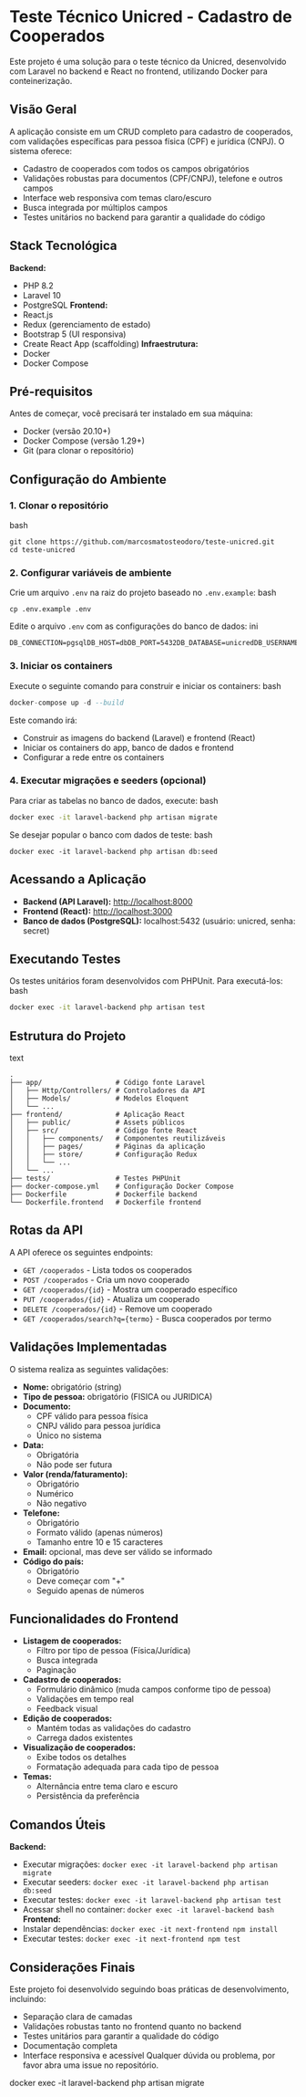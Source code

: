 # Teste Técnico Unicred - Cadastro de Cooperados
Este projeto é uma solução para o teste técnico da Unicred, desenvolvido com Laravel no backend e React no frontend, utilizando Docker para conteinerização.
## Visão Geral
A aplicação consiste em um CRUD completo para cadastro de cooperados, com validações específicas para pessoa física (CPF) e jurídica (CNPJ). O sistema oferece:
*   Cadastro de cooperados com todos os campos obrigatórios
*   Validações robustas para documentos (CPF/CNPJ), telefone e outros campos
*   Interface web responsiva com temas claro/escuro
*   Busca integrada por múltiplos campos
*   Testes unitários no backend para garantir a qualidade do código
## Stack Tecnológica
**Backend:**
*   PHP 8.2
*   Laravel 10
*   PostgreSQL
**Frontend:**
*   React.js
*   Redux (gerenciamento de estado)
*   Bootstrap 5 (UI responsiva)
*   Create React App (scaffolding)
**Infraestrutura:**
*   Docker
*   Docker Compose
## Pré-requisitos
Antes de começar, você precisará ter instalado em sua máquina:
*   Docker (versão 20.10+)
*   Docker Compose (versão 1.29+)
*   Git (para clonar o repositório)
## Configuração do Ambiente
### 1\. Clonar o repositório
bash

```plain
git clone https://github.com/marcosmatosteodoro/teste-unicred.git
cd teste-unicred
```

### 2\. Configurar variáveis de ambiente
Crie um arquivo `.env` na raiz do projeto baseado no `.env.example`:
bash

```plain
cp .env.example .env
```

Edite o arquivo `.env` com as configurações do banco de dados:
ini

```plain
DB_CONNECTION=pgsqlDB_HOST=dbDB_PORT=5432DB_DATABASE=unicredDB_USERNAME=unicredDB_PASSWORD=secret
```

### 3\. Iniciar os containers
Execute o seguinte comando para construir e iniciar os containers:
bash

```haskell
docker-compose up -d --build
```

Este comando irá:
*   Construir as imagens do backend (Laravel) e frontend (React)
*   Iniciar os containers do app, banco de dados e frontend
*   Configurar a rede entre os containers
### 4\. Executar migrações e seeders (opcional)
Para criar as tabelas no banco de dados, execute:
bash

```bash
docker exec -it laravel-backend php artisan migrate
```

Se desejar popular o banco com dados de teste:
bash

```plain
docker exec -it laravel-backend php artisan db:seed
```

## Acessando a Aplicação
*   **Backend (API Laravel):** [http://localhost:8000](http://localhost:8000/)
*   **Frontend (React):** [http://localhost:3000](http://localhost:3000/)
*   **Banco de dados (PostgreSQL):** localhost:5432 (usuário: unicred, senha: secret)
## Executando Testes
Os testes unitários foram desenvolvidos com PHPUnit. Para executá-los:
bash

```bash
docker exec -it laravel-backend php artisan test
```

## Estrutura do Projeto
text

```plain
.
├── app/                  # Código fonte Laravel
│   ├── Http/Controllers/ # Controladores da API
│   ├── Models/           # Modelos Eloquent
│   └── ...
├── frontend/             # Aplicação React
│   ├── public/           # Assets públicos
│   ├── src/              # Código fonte React
│   │   ├── components/   # Componentes reutilizáveis
│   │   ├── pages/        # Páginas da aplicação
│   │   ├── store/        # Configuração Redux
│   │   └── ...
│   └── ...
├── tests/                # Testes PHPUnit
├── docker-compose.yml    # Configuração Docker Compose
├── Dockerfile            # Dockerfile backend
└── Dockerfile.frontend   # Dockerfile frontend
```

## Rotas da API
A API oferece os seguintes endpoints:
*   `GET /cooperados` - Lista todos os cooperados
*   `POST /cooperados` - Cria um novo cooperado
*   `GET /cooperados/{id}` - Mostra um cooperado específico
*   `PUT /cooperados/{id}` - Atualiza um cooperado
*   `DELETE /cooperados/{id}` - Remove um cooperado
*   `GET /cooperados/search?q={termo}` - Busca cooperados por termo
## Validações Implementadas
O sistema realiza as seguintes validações:
*   **Nome:** obrigatório (string)
*   **Tipo de pessoa:** obrigatório (FISICA ou JURIDICA)
*   **Documento:**
    *   CPF válido para pessoa física
    *   CNPJ válido para pessoa jurídica
    *   Único no sistema
*   **Data:**
    *   Obrigatória
    *   Não pode ser futura
*   **Valor (renda/faturamento):**
    *   Obrigatório
    *   Numérico
    *   Não negativo
*   **Telefone:**
    *   Obrigatório
    *   Formato válido (apenas números)
    *   Tamanho entre 10 e 15 caracteres
*   **Email:** opcional, mas deve ser válido se informado
*   **Código do país:**
    *   Obrigatório
    *   Deve começar com "+"
    *   Seguido apenas de números
## Funcionalidades do Frontend
*   **Listagem de cooperados:**
    *   Filtro por tipo de pessoa (Física/Jurídica)
    *   Busca integrada
    *   Paginação
*   **Cadastro de cooperados:**
    *   Formulário dinâmico (muda campos conforme tipo de pessoa)
    *   Validações em tempo real
    *   Feedback visual
*   **Edição de cooperados:**
    *   Mantém todas as validações do cadastro
    *   Carrega dados existentes
*   **Visualização de cooperados:**
    *   Exibe todos os detalhes
    *   Formatação adequada para cada tipo de pessoa
*   **Temas:**
    *   Alternância entre tema claro e escuro
    *   Persistência da preferência
## Comandos Úteis
**Backend:**
*   Executar migrações: `docker exec -it laravel-backend php artisan migrate`
*   Executar seeders: `docker exec -it laravel-backend php artisan db:seed`
*   Executar testes: `docker exec -it laravel-backend php artisan test`
*   Acessar shell no container: `docker exec -it laravel-backend bash`
**Frontend:**
*   Instalar dependências: `docker exec -it next-frontend npm install`
*   Executar testes: `docker exec -it next-frontend npm test`
## Considerações Finais
Este projeto foi desenvolvido seguindo boas práticas de desenvolvimento, incluindo:
*   Separação clara de camadas
*   Validações robustas tanto no frontend quanto no backend
*   Testes unitários para garantir a qualidade do código
*   Documentação completa
*   Interface responsiva e acessível
Qualquer dúvida ou problema, por favor abra uma issue no repositório.


docker exec -it laravel-backend php artisan migrate
